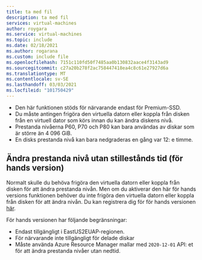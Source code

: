 ```yaml
---
title: ta med fil
description: ta med fil
services: virtual-machines
author: roygara
ms.service: virtual-machines
ms.topic: include
ms.date: 02/18/2021
ms.author: rogarana
ms.custom: include file
ms.openlocfilehash: 7151c110fd50f7485aa0b130832aace4f3143ad9
ms.sourcegitcommit: c27a20b278f2ac758447418ea4c8c61e27927d6a
ms.translationtype: MT
ms.contentlocale: sv-SE
ms.lasthandoff: 03/03/2021
ms.locfileid: "101750429"
---
```

- Den här funktionen stöds för närvarande endast för Premium-SSD.
- Du måste antingen frigöra den virtuella datorn eller koppla från disken från en virtuell dator som körs innan du kan ändra diskens nivå.
- Prestanda nivåerna P60, P70 och P80 kan bara användas av diskar som är större än 4 096 GiB.
- En disks prestanda nivå kan bara nedgraderas en gång var 12: e timme.

## <a name="change-performance-tier-without-downtime-preview"></a>Ändra prestanda nivå utan stillestånds tid (för hands version)

Normalt skulle du behöva frigöra den virtuella datorn eller koppla från disken för att ändra prestanda nivån. Men om du aktiverar den här för hands versions funktionen behöver du inte frigöra den virtuella datorn eller koppla från disken för att ändra nivån. Du kan registrera dig för för hands versionen [här](https://aka.ms/liveperftiersignup).

För hands versionen har följande begränsningar:
- Endast tillgängligt i EastUS2EUAP-regionen.
- För närvarande inte tillgängligt för delade diskar
- Måste använda Azure Resource Manager mallar med `2020-12-01` API: et för att ändra prestanda nivåer utan nedtid.